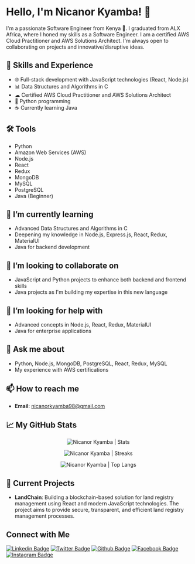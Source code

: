 # Hello, I'm Nicanor Kyamba! 👋

I'm a passionate Software Engineer from Kenya 🚀. I graduated from ALX Africa, where I honed my skills as a Software Engineer. I am a certified AWS Cloud Practitioner and AWS Solutions Architect. I'm always open to collaborating on projects and innovative/disruptive ideas.

## 🚀 Skills and Experience

- 🌐 Full-stack development with JavaScript technologies (React, Node.js)
- 📊 Data Structures and Algorithms in C
- ☁ Certified AWS Cloud Practitioner and AWS Solutions Architect
- 🐍 Python programming
- ☕ Currently learning Java

## 🛠 Tools

- Python
- Amazon Web Services (AWS)
- Node.js
- React
- Redux
- MongoDB
- MySQL
- PostgreSQL
- Java (Beginner)

## 🌱 I’m currently learning

- Advanced Data Structures and Algorithms in C
- Deepening my knowledge in Node.js, Express.js, React, Redux, MaterialUI
- Java for backend development

## 👯 I’m looking to collaborate on

- JavaScript and Python projects to enhance both backend and frontend skills
- Java projects as I'm building my expertise in this new language

## 🤔 I’m looking for help with

- Advanced concepts in Node.js, React, Redux, MaterialUI
- Java for enterprise applications

## 💬 Ask me about

- Python, Node.js, MongoDB, PostgreSQL, React, Redux, MySQL
- My experience with AWS certifications

## 📫 How to reach me

- **Email**: [nicanorkyamba98@gmail.com](mailto:nicanorkyamba98@gmail.com)

## 📈 My GitHub Stats

<p align="center">
  <img src="https://github-readme-stats.vercel.app/api?username=nicanorkyamba&show_icons=true&theme=gotham" alt="Nicanor Kyamba | Stats" />
</p>

<p align="center">
  <img src="https://github-readme-streak-stats.herokuapp.com/?user=nicanorkyamba&theme=dark" alt="Nicanor Kyamba | Streaks" />
</p>

<p align="center">
  <img src="https://github-readme-stats.vercel.app/api/top-langs/?username=nicanorkyamba&theme=gotham" alt="Nicanor Kyamba | Top Langs" />
</p>

## 🚀 Current Projects

- **LandChain**: Building a blockchain-based solution for land registry management using React and modern JavaScript technologies. The project aims to provide secure, transparent, and efficient land registry management processes.

## Connect with Me

[![Linkedin Badge](https://img.shields.io/badge/-nicanorkyamba-blue?style=flat-square&logo=Linkedin&logoColor=white&link=https://www.linkedin.com/in/nicanor-kyamba-36b362158/)](https://www.linkedin.com/in/nicanor-kyamba-36b362158/)
[![Twitter Badge](https://img.shields.io/badge/-nicanor_kyamba-1da1f2?style=flat-square&logo=twitter&logoColor=white&link=https://twitter.com/nicanor_kyamba)](https://twitter.com/nicanor_kyamba)
[![Github Badge](https://img.shields.io/badge/-nicanorkyamba-grey?style=flat-square&logo=github&logoColor=white&link=https://github.com/nicanorkyamba/)](https://www.github.com/nicanorkyamba/)
[![Facebook Badge](https://img.shields.io/badge/-nicanor.kyamba-blue?style=flat-square&logo=facebook&logoColor=white&link=https://facebook.com/nicanor.kyamba/)](https://facebook.com/nicanor.kyamba/)
[![Instagram Badge](https://img.shields.io/badge/-nicanor.kyamba-E4405F?style=flat-square&logo=instagram&logoColor=white&link=https://instagram.com/nicanor.kyamba/)](https://instagram.com/nicanor.kyamba/)
